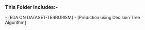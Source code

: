 <h3> This Folder includes:- </h3>
- [EDA ON DATASET-TERRORISM]
- [Prediction using Decision Tree Algorithm]
